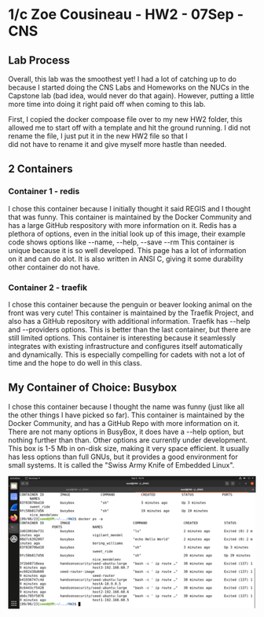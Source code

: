 # 1/c Zoe Cousineau - HW2 - 07Sep - CNS

## Lab Process
  Overall, this lab was the smoothest yet! I had a lot of catching up to do because I started doing the CNS
  Labs and Homeworks on the NUCs in the Capstone lab (bad idea, would never do that again). However, putting
  a little more time into doing it right paid off when coming to this lab.

  First, I copied the docker compoase file over to my new HW2 folder, this allowed me to start off with a 
  template and hit the ground running. I did not rename the file, I just put it in the new HW2 file so that I  
  did not have to rename it and give myself more hastle than needed. 

  

## 2 Containers

### Container 1 - redis
  I chose this container because I initially thought it said REGIS and I thought that was funny. 
  This container is maintained by the Docker Community and has a large GitHub respository with more information on it.
  Redis has a plethora of options, even in the initial look up of this image, their example code shows options like 
  --name, --help, --save --rm
  This container is unique because it is so well developed. This page has a lot of information on it and can do alot.
  It is also written in ANSI C, giving it some durability other container do not have. 

### Container 2 - traefik
  I chose this container because the penguin or beaver looking animal on the front was very cute!
  This container is maintained by the Traefik Project, and also has a GitHub repository with additional information.
  Traefik has --help and --providers options. This is better than the last container, but there are still limited options.
  This container is interesting because it seamlessly integrates with existing infrastructure and configures itself 
  automatically and dynamically. This is especially compelling for cadets with not a lot of time and the hope to
  do well in this class. 


## My Container of Choice: Busybox
  I chose this container because I thought the name was funny (just like all the other things I have picked so far).
  This container is maintained by the Docker Community, and has a GitHub Repo with more information on it.
  There are not many options in BusyBox, it does have a --help option, but nothing further than than. Other options
  are currently under development.
  This box is 1-5 Mb in on-disk size, making it very space efficient. It usually has less options than full GNUs,
  but it provides a good environment for small systems. It is called the "Swiss Army Knife of Embedded Linux".

  ![Busybox Container](https://github.com/zcous/CNS_Cousineau_23/blob/main/HW2/Hw2scrn5.png)
